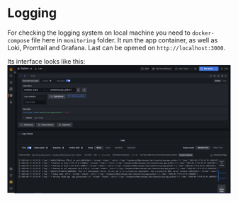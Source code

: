 # Logging

For checking the logging system on local machine you need to `docker-compose` file here in `monitoring` folder. It run the app container, as well as Loki, Promtail and Grafana. Last can be opened on `http://localhost:3000`.

Its interface looks like this:
![](screenshot.png)
